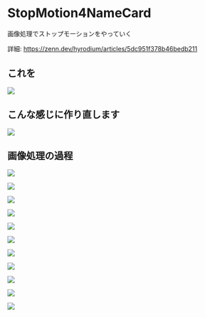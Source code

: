 # StopMotion4NameCard
画像処理でストップモーションをやっていく

詳細: https://zenn.dev/hyrodium/articles/5dc951f378b46bedb211

## これを
![](output_movies/namecard_old.gif)

## こんな感じに作り直します
![](output_movies/namecard.gif)

## 画像処理の過程

![](output_images/process/img.png)

![](output_images/process/img_gray.png)

![](output_images/process/img_LoG.png)

![](output_images/process/img_hrz.png)

![](output_images/process/img_vrt.png)

![](output_images/process/img_mul.png)

![](output_images/process/img_corner.png)

![](output_images/process/img_positioned.png)

![](output_images/process/img_cropped.png)

![](output_images/process/img_resized.png)

![](output_images/process/img_coloraligned.png)
